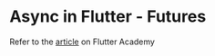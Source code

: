 # Async in Flutter - Futures

Refer to the [article](https://flutter-academy.com/async-in-flutter-futures/) on Flutter Academy

